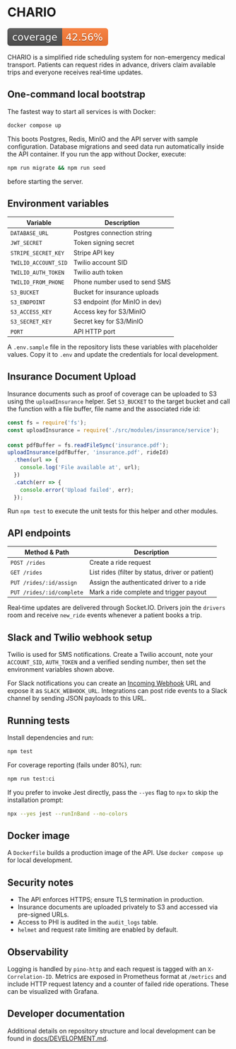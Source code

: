 # CHARIO
![Coverage](coverage.svg)

CHARIO is a simplified ride scheduling system for non-emergency medical transport. Patients can request rides in advance, drivers claim available trips and everyone receives real‑time updates.

## One-command local bootstrap

The fastest way to start all services is with Docker:

```bash
docker compose up
```

This boots Postgres, Redis, MinIO and the API server with sample configuration.
Database migrations and seed data run automatically inside the API container. If
you run the app without Docker, execute:
```bash
npm run migrate && npm run seed
```
before starting the server.

## Environment variables

| Variable | Description |
| --- | --- |
| `DATABASE_URL` | Postgres connection string |
| `JWT_SECRET` | Token signing secret |
| `STRIPE_SECRET_KEY` | Stripe API key |
| `TWILIO_ACCOUNT_SID` | Twilio account SID |
| `TWILIO_AUTH_TOKEN` | Twilio auth token |
| `TWILIO_FROM_PHONE` | Phone number used to send SMS |
| `S3_BUCKET` | Bucket for insurance uploads |
| `S3_ENDPOINT` | S3 endpoint (for MinIO in dev) |
| `S3_ACCESS_KEY` | Access key for S3/MinIO |
| `S3_SECRET_KEY` | Secret key for S3/MinIO |
| `PORT` | API HTTP port |

A `.env.sample` file in the repository lists these variables with placeholder
values. Copy it to `.env` and update the credentials for local development.

## Insurance Document Upload

Insurance documents such as proof of coverage can be uploaded to S3 using the
`uploadInsurance` helper. Set `S3_BUCKET` to the target bucket and call the
function with a file buffer, file name and the associated ride id:

```javascript
const fs = require('fs');
const uploadInsurance = require('./src/modules/insurance/service');

const pdfBuffer = fs.readFileSync('insurance.pdf');
uploadInsurance(pdfBuffer, 'insurance.pdf', rideId)
  .then(url => {
    console.log('File available at', url);
  })
  .catch(err => {
    console.error('Upload failed', err);
  });
```

Run `npm test` to execute the unit tests for this helper and other modules.

## API endpoints

| Method & Path | Description |
| --- | --- |
| `POST /rides` | Create a ride request |
| `GET /rides` | List rides (filter by status, driver or patient) |
| `PUT /rides/:id/assign` | Assign the authenticated driver to a ride |
| `PUT /rides/:id/complete` | Mark a ride complete and trigger payout |

Real‑time updates are delivered through Socket.IO. Drivers join the `drivers` room and receive `new_ride` events whenever a patient books a trip.

## Slack and Twilio webhook setup

Twilio is used for SMS notifications. Create a Twilio account, note your `ACCOUNT_SID`, `AUTH_TOKEN` and a verified sending number, then set the environment variables shown above.

For Slack notifications you can create an [Incoming Webhook](https://api.slack.com/messaging/webhooks) URL and expose it as `SLACK_WEBHOOK_URL`. Integrations can post ride events to a Slack channel by sending JSON payloads to this URL.

## Running tests

Install dependencies and run:

```bash
npm test
```
For coverage reporting (fails under 80%), run:
```bash
npm run test:ci
```
If you prefer to invoke Jest directly, pass the `--yes` flag to `npx` to skip the
installation prompt:
```bash
npx --yes jest --runInBand --no-colors
```


## Docker image

A `Dockerfile` builds a production image of the API. Use `docker compose up` for local development.

## Security notes

- The API enforces HTTPS; ensure TLS termination in production.
- Insurance documents are uploaded privately to S3 and accessed via pre-signed URLs.
- Access to PHI is audited in the `audit_logs` table.
- `helmet` and request rate limiting are enabled by default.

## Observability

Logging is handled by `pino-http` and each request is tagged with an
`X-Correlation-ID`. Metrics are exposed in Prometheus format at
`/metrics` and include HTTP request latency and a counter of failed ride
operations. These can be visualized with Grafana.

## Developer documentation

Additional details on repository structure and local development can be found in [docs/DEVELOPMENT.md](docs/DEVELOPMENT.md).
